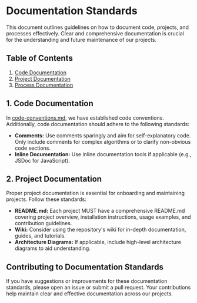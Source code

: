 # Documentation Standards

This document outlines guidelines on how to document code, projects, and processes effectively. Clear and comprehensive documentation is crucial for the understanding and future maintenance of our projects.

## Table of Contents

1. [Code Documentation](#code-documentation)
2. [Project Documentation](#project-documentation)
3. [Process Documentation](#process-documentation)

## 1. Code Documentation

In [code-conventions.md](code-conventions.md), we have established code conventions. Additionally, code documentation should adhere to the following standards:

- **Comments:** Use comments sparingly and aim for self-explanatory code. Only include comments for complex algorithms or to clarify non-obvious code sections.
- **Inline Documentation:** Use inline documentation tools if applicable (e.g., JSDoc for JavaScript).

## 2. Project Documentation

Proper project documentation is essential for onboarding and maintaining projects. Follow these standards:

- **README.md:** Each project MUST have a comprehensive README.md covering project overview, installation instructions, usage examples, and contribution guidelines.
- **Wiki:** Consider using the repository's wiki for in-depth documentation, guides, and tutorials.
- **Architecture Diagrams:** If applicable, include high-level architecture diagrams to aid understanding.

## Contributing to Documentation Standards

If you have suggestions or improvements for these documentation standards, please open an issue or submit a pull request. Your contributions help maintain clear and effective documentation across our projects.
